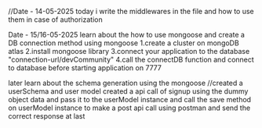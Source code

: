 //Date - 14-05-2025
today i write the middlewares in the file and how to use them in case of authorization

Date - 15/16-05-2025
learn about the how to use mongoose and create a DB connection method using mongoose
1.create a cluster on mongoDB atlas
2.install mongoose library
3.connect your application to the database "connection-url/devCommunity"
4.call the connectDB function and connect to database before starting application on 7777

later learn about the schema generation using the mongoose
//created a userSchema and user model
created a api call of signup using the dummy object data and pass it to the userModel instance
and call the save method on userModel instance to make a post api call using postman and send the correct response at last
